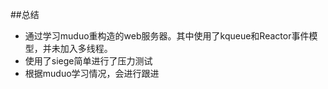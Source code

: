 ##总结
- 通过学习muduo重构造的web服务器。其中使用了kqueue和Reactor事件模型，并未加入多线程。
- 使用了siege简单进行了压力测试
- 根据muduo学习情况，会进行跟进
